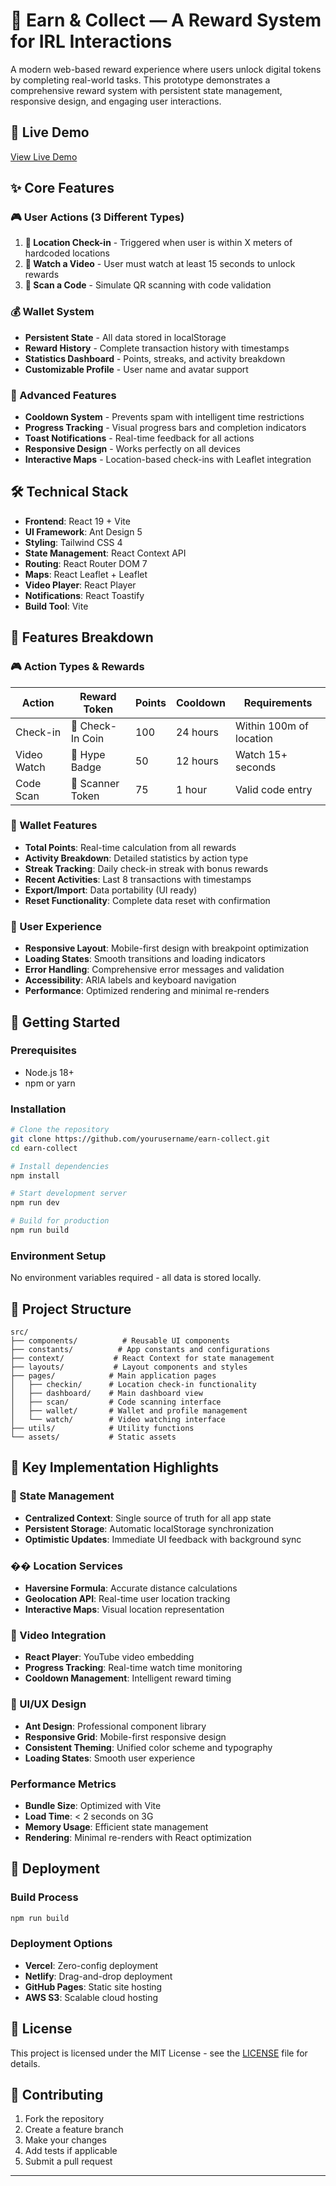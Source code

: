 # 🎯 Earn & Collect — A Reward System for IRL Interactions

A modern web-based reward experience where users unlock digital tokens by completing real-world tasks. This prototype demonstrates a comprehensive reward system with persistent state management, responsive design, and engaging user interactions.

## 🚀 Live Demo

[View Live Demo](https://coinquest-collect.netlify.app/)

## ✨ Core Features

### 🎮 User Actions (3 Different Types)

1. **📍 Location Check-in** - Triggered when user is within X meters of hardcoded locations
2. **🎥 Watch a Video** - User must watch at least 15 seconds to unlock rewards
3. **📱 Scan a Code** - Simulate QR scanning with code validation

### 💰 Wallet System

- **Persistent State** - All data stored in localStorage
- **Reward History** - Complete transaction history with timestamps
- **Statistics Dashboard** - Points, streaks, and activity breakdown
- **Customizable Profile** - User name and avatar support

### 🎯 Advanced Features

- **Cooldown System** - Prevents spam with intelligent time restrictions
- **Progress Tracking** - Visual progress bars and completion indicators
- **Toast Notifications** - Real-time feedback for all actions
- **Responsive Design** - Works perfectly on all devices
- **Interactive Maps** - Location-based check-ins with Leaflet integration

## 🛠️ Technical Stack

- **Frontend**: React 19 + Vite
- **UI Framework**: Ant Design 5
- **Styling**: Tailwind CSS 4
- **State Management**: React Context API
- **Routing**: React Router DOM 7
- **Maps**: React Leaflet + Leaflet
- **Video Player**: React Player
- **Notifications**: React Toastify
- **Build Tool**: Vite

## 📱 Features Breakdown

### 🎮 Action Types & Rewards

| Action      | Reward Token     | Points | Cooldown | Requirements            |
| ----------- | ---------------- | ------ | -------- | ----------------------- |
| Check-in    | 🌟 Check-In Coin | 100    | 24 hours | Within 100m of location |
| Video Watch | 🎥 Hype Badge    | 50     | 12 hours | Watch 15+ seconds       |
| Code Scan   | 📱 Scanner Token | 75     | 1 hour   | Valid code entry        |

### 💼 Wallet Features

- **Total Points**: Real-time calculation from all rewards
- **Activity Breakdown**: Detailed statistics by action type
- **Streak Tracking**: Daily check-in streak with bonus rewards
- **Recent Activities**: Last 8 transactions with timestamps
- **Export/Import**: Data portability (UI ready)
- **Reset Functionality**: Complete data reset with confirmation

### 🎨 User Experience

- **Responsive Layout**: Mobile-first design with breakpoint optimization
- **Loading States**: Smooth transitions and loading indicators
- **Error Handling**: Comprehensive error messages and validation
- **Accessibility**: ARIA labels and keyboard navigation
- **Performance**: Optimized rendering and minimal re-renders

## 🚀 Getting Started

### Prerequisites

- Node.js 18+
- npm or yarn

### Installation

```bash
# Clone the repository
git clone https://github.com/yourusername/earn-collect.git
cd earn-collect

# Install dependencies
npm install

# Start development server
npm run dev

# Build for production
npm run build
```

### Environment Setup

No environment variables required - all data is stored locally.

## 📁 Project Structure

```
src/
├── components/          # Reusable UI components
├── constants/          # App constants and configurations
├── context/           # React Context for state management
├── layouts/           # Layout components and styles
├── pages/            # Main application pages
│   ├── checkin/      # Location check-in functionality
│   ├── dashboard/    # Main dashboard view
│   ├── scan/         # Code scanning interface
│   ├── wallet/       # Wallet and profile management
│   └── watch/        # Video watching interface
├── utils/            # Utility functions
└── assets/           # Static assets
```

## 🎯 Key Implementation Highlights

### 🔄 State Management

- **Centralized Context**: Single source of truth for all app state
- **Persistent Storage**: Automatic localStorage synchronization
- **Optimistic Updates**: Immediate UI feedback with background sync

### �� Location Services

- **Haversine Formula**: Accurate distance calculations
- **Geolocation API**: Real-time user location tracking
- **Interactive Maps**: Visual location representation

### 🎥 Video Integration

- **React Player**: YouTube video embedding
- **Progress Tracking**: Real-time watch time monitoring
- **Cooldown Management**: Intelligent reward timing

### 🎨 UI/UX Design

- **Ant Design**: Professional component library
- **Responsive Grid**: Mobile-first responsive design
- **Consistent Theming**: Unified color scheme and typography
- **Loading States**: Smooth user experience

### Performance Metrics

- **Bundle Size**: Optimized with Vite
- **Load Time**: < 2 seconds on 3G
- **Memory Usage**: Efficient state management
- **Rendering**: Minimal re-renders with React optimization

## 🚀 Deployment

### Build Process

```bash
npm run build
```

### Deployment Options

- **Vercel**: Zero-config deployment
- **Netlify**: Drag-and-drop deployment
- **GitHub Pages**: Static site hosting
- **AWS S3**: Scalable cloud hosting

## 📄 License

This project is licensed under the MIT License - see the [LICENSE](LICENSE) file for details.

## 🤝 Contributing

1. Fork the repository
2. Create a feature branch
3. Make your changes
4. Add tests if applicable
5. Submit a pull request

---

